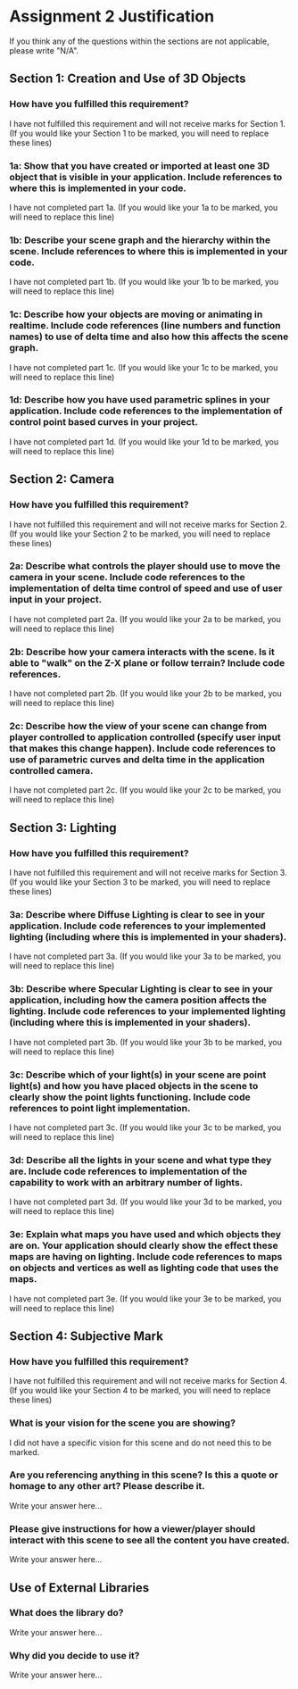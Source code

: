 # Assignment 2 Justification

If you think any of the questions within the sections are not applicable, please write "N/A".

## Section 1: Creation and Use of 3D Objects

### How have you fulfilled this requirement?

I have not fulfilled this requirement and will not receive marks for Section 1. 
(If you would like your Section 1 to be marked, you will need to replace these lines)

### 1a: Show that you have created or imported at least one 3D object that is visible in your application. Include references to where this is implemented in your code.

I have not completed part 1a. (If you would like your 1a to be marked, you will need to replace this line)

### 1b: Describe your scene graph and the hierarchy within the scene. Include references to where this is implemented in your code.

I have not completed part 1b. (If you would like your 1b to be marked, you will need to replace this line)

### 1c: Describe how your objects are moving or animating in realtime. Include code references (line numbers and function names) to use of delta time and also how this affects the scene graph.

I have not completed part 1c. (If you would like your 1c to be marked, you will need to replace this line)

### 1d: Describe how you have used parametric splines in your application. Include code references to the implementation of control point based curves in your project.

I have not completed part 1d. (If you would like your 1d to be marked, you will need to replace this line)

## Section 2: Camera

### How have you fulfilled this requirement?

I have not fulfilled this requirement and will not receive marks for Section 2. 
(If you would like your Section 2 to be marked, you will need to replace these lines)

### 2a: Describe what controls the player should use to move the camera in your scene. Include code references to the implementation of delta time control of speed and use of user input in your project.

I have not completed part 2a. (If you would like your 2a to be marked, you will need to replace this line)

### 2b: Describe how your camera interacts with the scene. Is it able to "walk" on the Z-X plane or follow terrain? Include code references.

I have not completed part 2b. (If you would like your 2b to be marked, you will need to replace this line)

### 2c: Describe how the view of your scene can change from player controlled to application controlled (specify user input that makes this change happen). Include code references to use of parametric curves and delta time in the application controlled camera.

I have not completed part 2c. (If you would like your 2c to be marked, you will need to replace this line)

## Section 3: Lighting

### How have you fulfilled this requirement?

I have not fulfilled this requirement and will not receive marks for Section 3. 
(If you would like your Section 3 to be marked, you will need to replace these lines)

### 3a: Describe where Diffuse Lighting is clear to see in your application. Include code references to your implemented lighting (including where this is implemented in your shaders).

I have not completed part 3a. (If you would like your 3a to be marked, you will need to replace this line)

### 3b: Describe where Specular Lighting is clear to see in your application, including how the camera position affects the lighting. Include code references to your implemented lighting (including where this is implemented in your shaders).

I have not completed part 3b. (If you would like your 3b to be marked, you will need to replace this line)

### 3c: Describe which of your light(s) in your scene are point light(s) and how you have placed objects in the scene to clearly show the point lights functioning. Include code references to point light implementation.

I have not completed part 3c. (If you would like your 3c to be marked, you will need to replace this line)

### 3d: Describe all the lights in your scene and what type they are. Include code references to implementation of the capability to work with an arbitrary number of lights.

I have not completed part 3d. (If you would like your 3d to be marked, you will need to replace this line)

### 3e: Explain what maps you have used and which objects they are on. Your application should clearly show the effect these maps are having on lighting. Include code references to maps on objects and vertices as well as lighting code that uses the maps.

I have not completed part 3e. (If you would like your 3e to be marked, you will need to replace this line)

## Section 4: Subjective Mark

### How have you fulfilled this requirement?

I have not fulfilled this requirement and will not receive marks for Section 4. 
(If you would like your Section 4 to be marked, you will need to replace these lines)

### What is your vision for the scene you are showing?

I did not have a specific vision for this scene and do not need this to be marked.

### Are you referencing anything in this scene? Is this a quote or homage to any other art? Please describe it.

Write your answer here...

### Please give instructions for how a viewer/player should interact with this scene to see all the content you have created.

Write your answer here...

## Use of External Libraries

### What does the library do?

Write your answer here...

### Why did you decide to use it?

Write your answer here...
